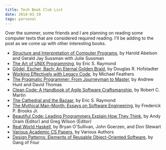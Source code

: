 ```yaml
---
title: Tech Book Club List
date: 2014-03-19
tags: personal
---
```


Over the summer, some friends and I are planning on reading some computer texts that are considered required reading. I'll be adding to the post as we come up with other interesting books.

* [Structure and Interpretation of Computer Programs](http://mitpress.mit.edu/sicp/), by Harold Abelson and Gerald Jay Sussman with Julie Sussman
* [The Art of UNIX Programming](http://www.catb.org/~esr/writings/taoup/), by Eric S. Raymond
* [Gödel, Escher, Bach: An Eternal Golden Braid](http://www.amazon.com/dp/0465026567), by Douglas R. Hofstadter
* [Working Effectively with Legacy Code](http://www.amazon.com/dp/0131177052), by Michael Feathers
* [The Pragmatic Programmer: From Journeyman to Master](http://pragprog.com/book/tpp/the-pragmatic-programmer), by Andrew Hunt and David Thomas
* [Clean Code: A Handbook of Agile Software Craftsmanship](http://www.amazon.com/dp/0132350882), by Robert C. Martin
* [The Cathedral and the Bazaar](http://www.catb.org/~esr/writings/cathedral-bazaar/), by Eric S. Raymond
* [The Mythical Man-Month: Essays on Software Engineering](http://www.amazon.com/dp/0201835959), by Frederick P. Brooks Jr.
* [Beautiful Code: Leading Programmers Explain How They Think](http://www.amazon.com/dp/0596510047), by Andy Oram (Editor) and Greg Wilson (Editor)
* [Real World Haskell](http://www.amazon.com/dp/0596514980/), by Bryan O'Sullivan, John Goerzen, and Don Stewart
* [Various Academic CS Papers](https://github.com/papers-we-love/papers-we-love), by Various Authors
* [Design Patterns: Elements of Reusable Object-Oriented Software](http://c2.com/cgi/wiki?DesignPatternsBook), by Gang of Four
